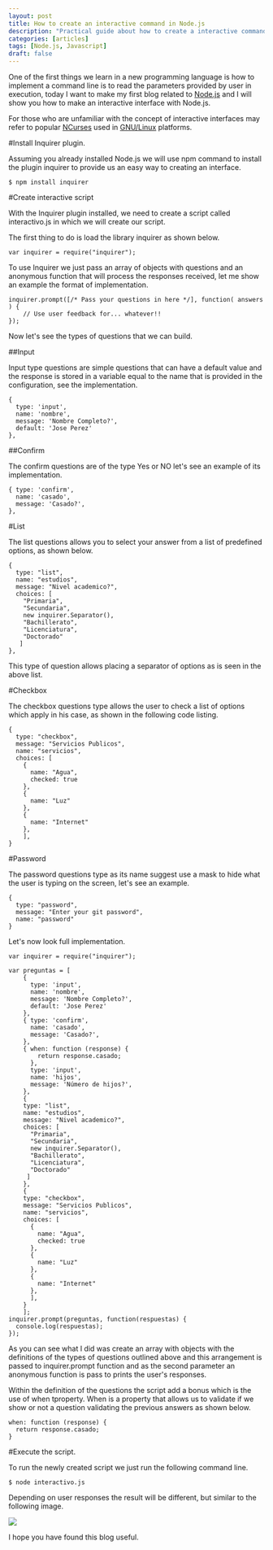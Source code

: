 ```yaml
---
layout: post
title: How to create an interactive command in Node.js
description: "Practical guide about how to create a interactive command interface with Node.js"
categories: [articles]
tags: [Node.js, Javascript]
draft: false
---
```

One of the first things we learn in a new programming language is how to  implement a command line is to read the parameters provided by user in execution, today I want to make my first blog related to <a target="_blank" href="http://nodejs.org/">Node.js</a> and I will show you how to make an interactive interface with Node.js.

For those who are unfamiliar with the concept of interactive interfaces may refer to popular <a target="_blank" href="http://es.wikipedia.org/wiki/Ncurses">NCurses</a> used in <a target="_blank" href="http://es.wikipedia.org/wiki/GNU/Linux">GNU/Linux</a> platforms.

#Install Inquirer plugin.

Assuming you already installed Node.js we will use npm command to install the plugin inquirer to provide us an easy way to creating an interface.

```
$ npm install inquirer
```

#Create interactive script

With the Inquirer plugin installed, we need to create a script called interactivo.js in which we will create our script.

The first thing to do is load the library inquirer as shown below.

```
var inquirer = require("inquirer");
```

To use Inquirer we just pass an array of objects with questions and an anonymous function that will process the responses received, let me show an example the format of implementation.

```
inquirer.prompt([/* Pass your questions in here */], function( answers ) {
    // Use user feedback for... whatever!!
});
```

Now let's see the types of questions that we can build.

##Input

Input type questions are simple questions that can have a default value and the response is stored in a variable equal to the name that is provided in the configuration, see the implementation.

```
{
  type: 'input',
  name: 'nombre',
  message: 'Nombre Completo?',
  default: 'Jose Perez'
},
```

##Confirm

The confirm questions are of the type Yes or NO let's see an example of its implementation.

```
{ type: 'confirm',
  name: 'casado',
  message: 'Casado?',
},
```

#List

The list questions allows you to select your answer from a list of predefined options, as shown below.

```
{
  type: "list",
  name: "estudios",
  message: "Nivel academico?",
  choices: [
    "Primaria",
    "Secundaria",
    new inquirer.Separator(),
    "Bachillerato",
    "Licenciatura",
    "Doctorado"
   ]
},
```

This type of question allows placing a separator of options as is seen in the above list.

#Checkbox

The checkbox questions type allows the user to check a list of options which apply in his case, as shown in the following code listing.

```
{
  type: "checkbox",
  message: "Servicios Publicos",
  name: "servicios",
  choices: [
    {
      name: "Agua",
      checked: true
    },
    {
      name: "Luz"
    },
    {
      name: "Internet"
    },
    ],
}
```

#Password

The password questions type as its name suggest use a mask to hide what the user is typing on the screen, let's see an example.

```
{
  type: "password",
  message: "Enter your git password",
  name: "password"
}
```

Let's now look full implementation.

```
var inquirer = require("inquirer");
 
var preguntas = [
    {
      type: 'input',
      name: 'nombre',
      message: 'Nombre Completo?',
      default: 'Jose Perez'
    },
    { type: 'confirm',
      name: 'casado',
      message: 'Casado?',
    },
    { when: function (response) {
        return response.casado;
      },
      type: 'input',
      name: 'hijos',
      message: 'Número de hijos?',
    },
    {
    type: "list",
    name: "estudios",
    message: "Nivel academico?",
    choices: [
      "Primaria",
      "Secundaria",
      new inquirer.Separator(),
      "Bachillerato",
      "Licenciatura",
      "Doctorado"
     ]
    },
    {
    type: "checkbox",
    message: "Servicios Publicos",
    name: "servicios",
    choices: [
      {
        name: "Agua",
        checked: true
      },
      {
        name: "Luz"
      },
      {
        name: "Internet"
      },
      ],
    }
    ];
inquirer.prompt(preguntas, function(respuestas) {
  console.log(respuestas);
});
```

As you can see what I did was create an array with objects with the definitions of the types of questions outlined above and this arrangement is passed to inquirer.prompt function and as the second parameter an anonymous function is pass to prints the user's responses.

Within the definition of the questions the script add a bonus which is the use of when tproperty. When is a property that allows us to validate if we show or not a question validating the previous answers as shown below.

```
when: function (response) {
  return response.casado;
}
```

#Execute the script.

To run the newly created script we just run the following command line.

```
$ node interactivo.js
```

Depending on user responses the result will be different, but similar to the following image.

<img src="{{site.url}}/assets/img/nodejs_interactive.png"/>

I hope you have found this blog useful.
